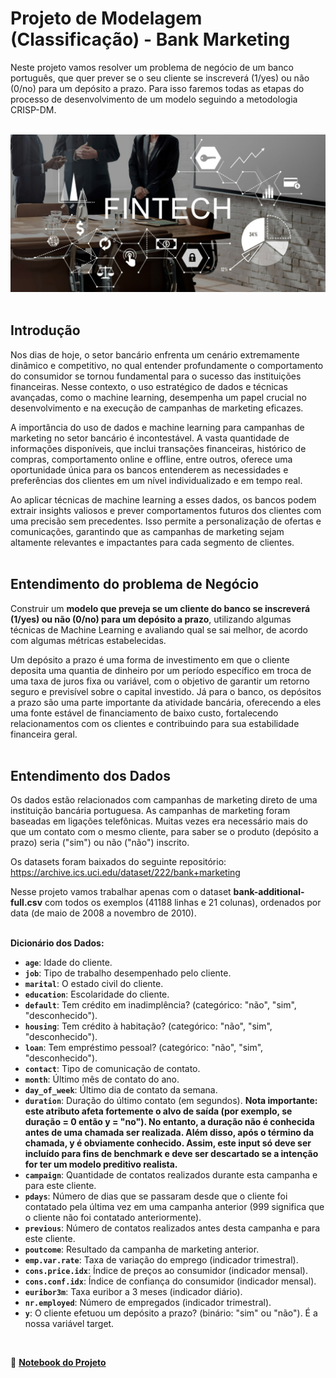 # **Projeto de Modelagem (Classificação) - Bank Marketing**
Neste projeto vamos resolver um problema de negócio de um banco português, que quer prever se o seu cliente se inscreverá (1/yes) ou não (0/no) para um depósito a prazo. Para isso faremos todas as etapas do processo de desenvolvimento de um modelo seguindo a metodologia CRISP-DM.
<br>
<br>

![Bank Marketing](fintech-investment-financial-internet-technology-concept.jpg)
<br>
<br>

## **Introdução**
Nos dias de hoje, o setor bancário enfrenta um cenário extremamente dinâmico e competitivo, no qual entender profundamente o comportamento do consumidor se tornou fundamental para o sucesso das instituições financeiras. Nesse contexto, o uso estratégico de dados e técnicas avançadas, como o machine learning, desempenha um papel crucial no desenvolvimento e na execução de campanhas de marketing eficazes.

A importância do uso de dados e machine learning para campanhas de marketing no setor bancário é incontestável. A vasta quantidade de informações disponíveis, que inclui transações financeiras, histórico de compras, comportamento online e offline, entre outros, oferece uma oportunidade única para os bancos entenderem as necessidades e preferências dos clientes em um nível individualizado e em tempo real.

Ao aplicar técnicas de machine learning a esses dados, os bancos podem extrair insights valiosos e prever comportamentos futuros dos clientes com uma precisão sem precedentes. Isso permite a personalização de ofertas e comunicações, garantindo que as campanhas de marketing sejam altamente relevantes e impactantes para cada segmento de clientes.
<br>
<br>

## **Entendimento do problema de Negócio**
Construir um **modelo que preveja se um cliente do banco se inscreverá (1/yes) ou não (0/no) para um depósito a prazo**, utilizando algumas técnicas de Machine Learning e avaliando qual se sai melhor, de acordo com algumas métricas estabelecidas.

Um depósito a prazo é uma forma de investimento em que o cliente deposita uma quantia de dinheiro por um período específico em troca de uma taxa de juros fixa ou variável, com o objetivo de garantir um retorno seguro e previsível sobre o capital investido. Já para o banco, os depósitos a prazo são uma parte importante da atividade bancária, oferecendo a eles uma fonte estável de financiamento de baixo custo, fortalecendo relacionamentos com os clientes e contribuindo para sua estabilidade financeira geral.
<br>
<br>

## **Entendimento dos Dados**
Os dados estão relacionados com campanhas de marketing direto de uma instituição bancária portuguesa. As campanhas de marketing foram baseadas em ligações telefônicas. Muitas vezes era necessário mais do que um contato com o mesmo cliente, para saber se o produto (depósito a prazo) seria ("sim") ou não ("não") inscrito.

Os datasets foram baixados do seguinte repositório: https://archive.ics.uci.edu/dataset/222/bank+marketing

Nesse projeto vamos trabalhar apenas com o dataset **bank-additional-full.csv** com todos os exemplos (41188 linhas e 21 colunas), ordenados por data (de maio de 2008 a novembro de 2010).
<br>
<br>

**Dicionário dos Dados:**
* **`age`**: Idade do cliente.
* **`job`**: Tipo de trabalho desempenhado pelo cliente.
* **`marital`**: O estado civil do cliente.
* **`education`**: Escolaridade do cliente.
* **`default`**: Tem crédito em inadimplência? (categórico: "não", "sim", "desconhecido").
* **`housing`**: Tem crédito à habitação? (categórico: "não", "sim", "desconhecido").
* **`loan`**: Tem empréstimo pessoal? (categórico: "não", "sim", "desconhecido").
* **`contact`**: Tipo de comunicação de contato.
* **`month`**: Último mês de contato do ano.
* **`day_of_week`**: Último dia de contato da semana.
* **`duration`**: Duração do último contato (em segundos). **Nota importante: este atributo afeta fortemente o alvo de saída (por exemplo, se duração = 0 então y = "no"). No entanto, a duração não é conhecida antes de uma chamada ser realizada. Além disso, após o término da chamada, y é obviamente conhecido. Assim, este input só deve ser incluído para fins de benchmark e deve ser descartado se a intenção for ter um modelo preditivo realista.**
* **`campaign`**: Quantidade de contatos realizados durante esta campanha e para este cliente.
* **`pdays`**: Número de dias que se passaram desde que o cliente foi contatado pela última vez em uma campanha anterior (999 significa que o cliente não foi contatado anteriormente).
* **`previous`**: Número de contatos realizados antes desta campanha e para este cliente.
* **`poutcome`**: Resultado da campanha de marketing anterior.
* **`emp.var.rate`**: Taxa de variação do emprego (indicador trimestral).
* **`cons.price.idx`**: Índice de preços ao consumidor (indicador mensal).
* **`cons.conf.idx`**: Índice de confiança do consumidor (indicador mensal).
* **`euribor3m`**: Taxa euribor a 3 meses (indicador diário).
* **`nr.employed`**: Número de empregados (indicador trimestral).
* **`y`**: O cliente efetuou um depósito a prazo? (binário: "sim" ou "não"). É a nossa variável target.
<br>

🚀 [**Notebook do Projeto**](https://github.com/wagnermoraesjr/Projetos_Ciencia_de_Dados/blob/main/Projetos_de_Classificacao/Bank_Marketing/Bank_Marketing.ipynb)
